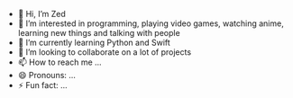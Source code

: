 - 👋 Hi, I’m Zed
- 👀 I’m interested in programming, playing video games, watching anime, learning new things and talking with people
- 🌱 I’m currently learning Python and Swift
- 💞️ I’m looking to collaborate on a lot of projects
- 📫 How to reach me ...
- 😄 Pronouns: ...
- ⚡ Fun fact: ...

<!---
Zedix-x/Zedix-x is a ✨ special ✨ repository because its `README.md` (this file) appears on your GitHub profile.
You can click the Preview link to take a look at your changes.
--->
